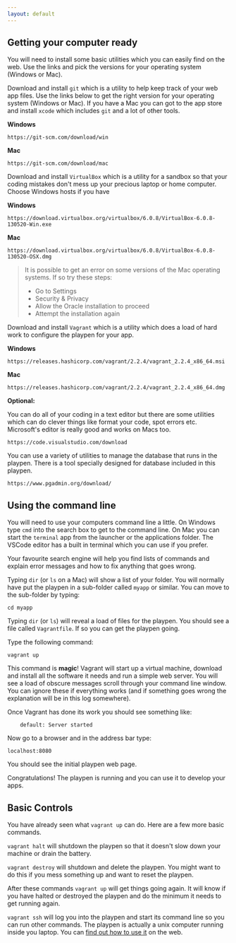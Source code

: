 ```yaml
---
layout: default
---
```


## Getting your computer ready
You will need to install some basic utilities which you can easily find on the web. Use the links and pick the versions for your operating system (Windows or Mac).

Download and install `git` which is a utility to help keep track of your web app files. Use the links below to get the right version for your operating system (Windows or Mac). If you have a Mac you can got to the app store and install `xcode` which includes `git` and a lot of other tools.

**Windows**

```
https://git-scm.com/download/win
```

**Mac**
```
https://git-scm.com/download/mac
```

Download and install `VirtualBox` which is a utility for a sandbox so that your coding mistakes don't mess up your precious laptop or home computer. Choose Windows hosts if you have

**Windows**

```
https://download.virtualbox.org/virtualbox/6.0.8/VirtualBox-6.0.8-130520-Win.exe
```

**Mac**

```
https://download.virtualbox.org/virtualbox/6.0.8/VirtualBox-6.0.8-130520-OSX.dmg
```

> It is possible to get an error on some versions of the Mac operating systems. If so try these steps:
> - Go to Settings
> - Security & Privacy
> - Allow the Oracle installation to proceed
> - Attempt the installation again

Download and install `Vagrant` which is a utility which does a load of hard work to configure the playpen for your app.

**Windows**

```
https://releases.hashicorp.com/vagrant/2.2.4/vagrant_2.2.4_x86_64.msi
```

**Mac**

```
https://releases.hashicorp.com/vagrant/2.2.4/vagrant_2.2.4_x86_64.dmg
```

**Optional:**

You can do all of your coding in a text editor but there are some utilities which can do clever things like format your code, spot errors etc. Microsoft's editor is really good and works on Macs too.

```
https://code.visualstudio.com/download
```

You can use a variety of utilities to manage the database that runs in the playpen. There is a tool specially designed for database included in this playpen.

```
https://www.pgadmin.org/download/
```


## Using the command line
You will need to use your computers command line a little. On Windows type `cmd` into the search box to get to the command line. On Mac you can start the `terminal` app from the launcher or the applications folder. The VSCode editor has a built in terminal which you can use if you prefer.

Your favourite search engine will help you find lists of commands and explain error messages and how to fix anything that goes wrong.

Typing `dir` (or `ls` on a Mac) will show a list of your folder. You will normally have put the playpen in a sub-folder called `myapp` or similar. You can move to the sub-folder by typing:

```
cd myapp
```

Typing `dir` (or `ls`) will reveal a load of files for the playpen. You should see a file called `Vagrantfile`. If so you can get the playpen going.

Type the following command:

```
vagrant up
```

This command is **magic**! Vagrant will start up a virtual machine, download and install all the software it needs and run a simple web server. You will see a load of obscure messages scroll through your command line window. You can ignore these if everything works (and if something goes wrong the explanation will be in this log somewhere).

Once Vagrant has done its work you should see something like:

```
    default: Server started
```

Now go to a browser and in the address bar type:

```
localhost:8080
```

You should see the initial playpen web page.

Congratulations! The playpen is running and you can use it to develop your apps.

## Basic Controls

You have already seen what `vagrant up` can do. Here are a few more basic commands.

`vagrant halt` will shutdown the playpen so that it doesn't slow down your machine or drain the battery.

`vagrant destroy` will shutdown and delete the playpen. You might want to do this if you mess something up and want to reset the playpen.

After these commands `vagrant up` will get things going again. It will know if you have halted or destroyed the playpen and do the minimum it needs to get running again.

`vagrant ssh` will log you into the playpen and start its command line so you can run other commands. The playpen is actually a unix computer running inside you laptop. You can [find out how to use it](https://link.medium.com/urDWdNDbk4) on the web.
